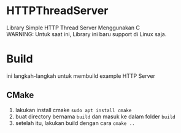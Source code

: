# HTTPThreadServer
Library Simple HTTP Thread Server Menggunakan C<br>
WARNING: Untuk saat ini, Library ini baru support di Linux saja.
# Build
ini langkah-langkah untuk membuild example HTTP Server
## CMake
1. lakukan install cmake `sudo apt install cmake`
2. buat directory bernama `build` dan masuk ke dalam folder `build`
3. setelah itu, lakukan build dengan cara `cmake ..`
